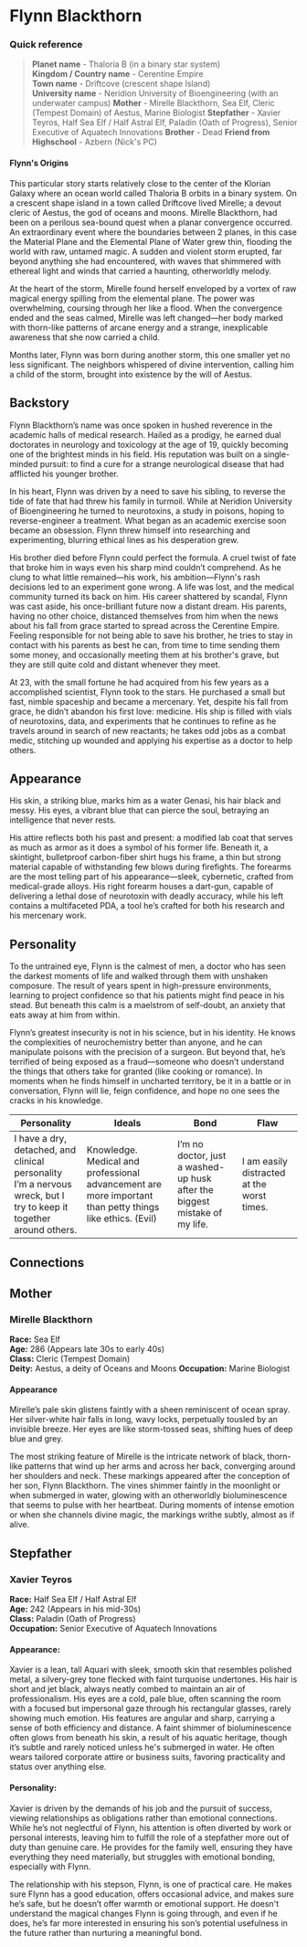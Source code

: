 # Flynn Blackthorn
### Quick reference
>**Planet name** - Thaloria B (in a binary star system)  
**Kingdom / Country name** - Cerentine Empire  
**Town name** - Driftcove (crescent shape Island)  
**University name** - Neridion University of Bioengineering (with an underwater campus)
**Mother** - Mirelle Blackthorn, Sea Elf, Cleric (Tempest Domain) of Aestus, Marine Biologist
**Stepfather** - Xavier Teyros, Half Sea Elf / Half Astral Elf, Paladin (Oath of Progress), Senior Executive of Aquatech Innovations
**Brother** - Dead
**Friend from Highschool** - Azbern (Nick's PC)
#### Flynn's Origins
This particular story starts relatively close to the center of the Klorian Galaxy where an ocean world called Thaloria B orbits in a binary system. On a crescent shape island in a town called Driftcove lived Mirelle; a devout cleric of Aestus, the god of oceans and moons. Mirelle Blackthorn, had been on a perilous sea-bound quest when a planar convergence occurred. An extraordinary event where the boundaries between 2 planes, in this case the Material Plane and the Elemental Plane of Water grew thin, flooding the world with raw, untamed magic. A sudden and violent storm erupted, far beyond anything she had encountered, with waves that shimmered with ethereal light and winds that carried a haunting, otherworldly melody.

At the heart of the storm, Mirelle found herself enveloped by a vortex of raw magical energy spilling from the elemental plane. The power was overwhelming, coursing through her like a flood. When the convergence ended and the seas calmed, Mirelle was left changed—her body marked with thorn-like patterns of arcane energy and a strange, inexplicable awareness that she now carried a child.

Months later, Flynn was born during another storm, this one smaller yet no less significant. The neighbors whispered of divine intervention, calling him a child of the storm, brought into existence by the will of Aestus.
## Backstory
Flynn Blackthorn’s name was once spoken in hushed reverence in the academic halls of medical research. Hailed as a prodigy, he earned dual doctorates in neurology and toxicology at the age of 19, quickly becoming one of the brightest minds in his field. His reputation was built on a single-minded pursuit: to find a cure for a strange neurological disease that had afflicted his younger brother.

In his heart, Flynn was driven by a need to save his sibling, to reverse the tide of fate that had threw his family in turmoil. While at Neridion University of Bioengineering he turned to neurotoxins, a study in poisons, hoping to reverse-engineer a treatment. What began as an academic exercise soon became an obsession. Flynn threw himself into researching and experimenting, blurring ethical lines as his desperation grew.

His brother died before Flynn could perfect the formula. A cruel twist of fate that broke him in ways even his sharp mind couldn’t comprehend. As he clung to what little remained—his work, his ambition—Flynn's rash decisions led to an experiment gone wrong. A life was lost, and the medical community turned its back on him. His career shattered by scandal, Flynn was cast aside, his once-brilliant future now a distant dream. His parents, having no other choice, distanced themselves from him when the news about his fall from grace started to spread across the Cerentine Empire. Feeling responsible for not being able to save his brother, he tries to stay in contact with his parents as best he can, from time to time sending them some money, and occasionally meeting them at his brother's grave, but they are still quite cold and distant whenever they meet.

At 23, with the small fortune he had acquired from his few years as a accomplished scientist, Flynn took to the stars. He purchased a small but fast, nimble spaceship and became a mercenary. Yet, despite his fall from grace, he didn’t abandon his first love: medicine. His ship is filled with vials of neurotoxins, data, and experiments that he continues to refine as he travels around in search of new reactants; he takes odd jobs as a combat medic, stitching up wounded and applying his expertise as a doctor to help others.

## Appearance

His skin, a striking blue, marks him as a water Genasi, his hair black and messy. His eyes, a vibrant blue that can pierce the soul, betraying an intelligence that never rests.

His attire reflects both his past and present: a modified lab coat that serves as much as armor as it does a symbol of his former life. Beneath it, a skintight, bulletproof carbon-fiber shirt hugs his frame, a thin but strong material capable of withstanding few blows during firefights. The forearms are the most telling part of his appearance—sleek, cybernetic, crafted from medical-grade alloys. His right forearm houses a dart-gun, capable of delivering a lethal dose of neurotoxin with deadly accuracy, while his left contains a multifaceted PDA, a tool he’s crafted for both his research and his mercenary work.

## Personality

To the untrained eye, Flynn is the calmest of men, a doctor who has seen the darkest moments of life and walked through them with unshaken composure. The result of years spent in high-pressure environments, learning to project confidence so that his patients might find peace in his stead. But beneath this calm is a maelstrom of self-doubt, an anxiety that eats away at him from within.

Flynn’s greatest insecurity is not in his science, but in his identity. He knows the complexities of neurochemistry better than anyone, and he can manipulate poisons with the precision of a surgeon. But beyond that, he’s terrified of being exposed as a fraud—someone who doesn’t understand the things that others take for granted (like cooking or romance). In moments when he finds himself in uncharted territory, be it in a battle or in conversation, Flynn will lie, feign confidence, and hope no one sees the cracks in his knowledge.


| Personality                                                                                                           | Ideals                                                                                                   | Bond                                                                       | Flaw                                       |
| --------------------------------------------------------------------------------------------------------------------- | -------------------------------------------------------------------------------------------------------- | -------------------------------------------------------------------------- | ------------------------------------------ |
| I have a dry, detached, and clinical personality<br>I’m a nervous wreck, but I try to keep it together around others. | Knowledge. Medical and professional advancement are more important than petty things like ethics. (Evil) | I’m no doctor, just a washed-up husk after the biggest mistake of my life. | I am easily distracted at the worst times. |
## Connections
## Mother
### Mirelle Blackthorn

**Race:** Sea Elf  
**Age:** 286 (Appears late 30s to early 40s)  
**Class:** Cleric (Tempest Domain)  
**Deity:** Aestus, a deity of Oceans and Moons
**Occupation:** Marine Biologist
#### Appearance
Mirelle’s pale skin glistens faintly with a sheen reminiscent of ocean spray. Her silver-white hair falls in long, wavy locks, perpetually tousled by an invisible breeze. Her eyes are like storm-tossed seas, shifting hues of deep blue and grey.

The most striking feature of Mirelle is the intricate network of black, thorn-like patterns that wind up her arms and across her back, converging around her shoulders and neck. These markings appeared after the conception of her son, Flynn Blackthorn. The vines shimmer faintly in the moonlight or when submerged in water, glowing with an otherworldly bioluminescence that seems to pulse with her heartbeat. During moments of intense emotion or when she channels divine magic, the markings writhe subtly, almost as if alive.

## Stepfather
### Xavier Teyros
**Race:** Half Sea Elf / Half Astral Elf  
**Age:** 242 (Appears in his mid-30s)  
**Class:** Paladin (Oath of Progress)  
**Occupation:** Senior Executive of Aquatech Innovations  

#### Appearance:
Xavier is a lean, tall Aquari with sleek, smooth skin that resembles polished metal, a silvery-grey tone flecked with faint turquoise undertones. His hair is short and jet black, always neatly combed to maintain an air of professionalism. His eyes are a cold, pale blue, often scanning the room with a focused but impersonal gaze through his rectangular glasses, rarely showing much emotion. His features are angular and sharp, carrying a sense of both efficiency and distance. A faint shimmer of bioluminescence often glows from beneath his skin, a result of his aquatic heritage, though it’s subtle and rarely noticed unless he's submerged in water. He often wears tailored corporate attire or business suits, favoring practicality and status over anything else.
#### Personality:
Xavier is driven by the demands of his job and the pursuit of success, viewing relationships as obligations rather than emotional connections. While he’s not neglectful of Flynn, his attention is often diverted by work or personal interests, leaving him to fulfill the role of a stepfather more out of duty than genuine care. He provides for the family well, ensuring they have everything they need materially, but struggles with emotional bonding, especially with Flynn.

The relationship with his stepson, Flynn, is one of practical care. He makes sure Flynn has a good education, offers occasional advice, and makes sure he’s safe, but he doesn’t offer warmth or emotional support. He doesn't understand the magical changes Flynn is going through, and even if he does, he’s far more interested in ensuring his son’s potential usefulness in the future rather than nurturing a meaningful bond.
